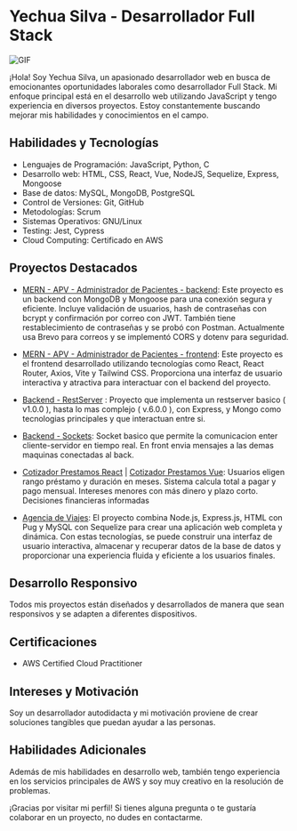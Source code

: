 # Yechua Silva - Desarrollador Full Stack
![GIF](./mern-gif-github.gif) 

¡Hola! Soy Yechua Silva, un apasionado desarrollador web en busca de emocionantes oportunidades laborales como desarrollador Full Stack. Mi enfoque principal está en el desarrollo web utilizando JavaScript y tengo experiencia en diversos proyectos. Estoy constantemente buscando mejorar mis habilidades y conocimientos en el campo.

## Habilidades y Tecnologías

- Lenguajes de Programación: JavaScript, Python, C
- Desarrollo web: HTML, CSS, React, Vue, NodeJS, Sequelize, Express, Mongoose
- Base de datos: MySQL, MongoDB, PostgreSQL
- Control de Versiones: Git, GitHub
- Metodologías: Scrum
- Sistemas Operativos: GNU/Linux
- Testing: Jest, Cypress
- Cloud Computing: Certificado en AWS

## Proyectos Destacados
- [MERN - APV - Administrador de Pacientes - backend](https://github.com/yechua-silva/MERN-apv-backend): Este proyecto es un backend con MongoDB y Mongoose para una conexión segura y eficiente. Incluye validación de usuarios, hash de contraseñas con bcrypt y confirmación por correo con JWT. También tiene restablecimiento de contraseñas y se probó con Postman. Actualmente usa Brevo para correos y se implementó CORS y dotenv para seguridad.
- [MERN - APV - Administrador de Pacientes - frontend](https://github.com/yechua-silva/MERN-apv-frontend): Este proyecto es el frontend desarrollado utilizando tecnologías como React, React Router, Axios, Vite y Tailwind CSS. Proporciona una interfaz de usuario interactiva y atractiva para interactuar con el backend del proyecto.
- [Backend - RestServer](https://github.com/yechua-silva/rest-server-basico) : Proyecto que implementa un restserver basico ( v1.0.0 ), hasta lo mas complejo ( v.6.0.0 ), con Express, y Mongo como tecnologias principales y que interactuan entre si.
- [Backend - Sockets](https://github.com/yechua-silva/socket-basico): Socket basico que permite la comunicacion enter cliente-servidor en tiempo real. En front envia mensajes a las demas maquinas conectadas al back.
- [Cotizador Prestamos React](https://github.com/yechua-silva/proyecto-cotizador-prestamos-react) |  [Cotizador Prestamos Vue](https://github.com/yechua-silva/proyecto-cotizador-prestamos-vue): Usuarios eligen rango préstamo y duración en meses. Sistema calcula total a pagar y pago mensual. Intereses menores con más dinero y plazo corto. Decisiones financieras informadas

- [Agencia de Viajes](https://github.com/yechua-silva/Proyecto-Agencia-viajes-node): El proyecto combina Node.js, Express.js, HTML con Pug y MySQL con Sequelize para crear una aplicación web completa y dinámica. Con estas tecnologías, se puede construir una interfaz de usuario interactiva, almacenar y recuperar datos de la base de datos y proporcionar una experiencia fluida y eficiente a los usuarios finales.



## Desarrollo Responsivo

Todos mis proyectos están diseñados y desarrollados de manera que sean responsivos y se adapten a diferentes dispositivos.

## Certificaciones

- AWS Certified Cloud Practitioner

## Intereses y Motivación

Soy un desarrollador autodidacta y mi motivación proviene de crear soluciones tangibles que puedan ayudar a las personas. 

## Habilidades Adicionales

Además de mis habilidades en desarrollo web, también tengo experiencia en los servicios principales de AWS y soy muy creativo en la resolución de problemas.

¡Gracias por visitar mi perfil! Si tienes alguna pregunta o te gustaría colaborar en un proyecto, no dudes en contactarme.

